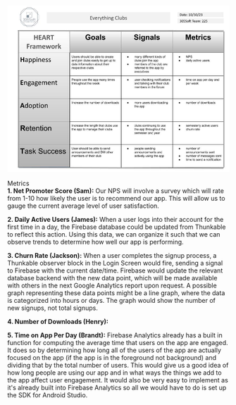 ![HEART Framework](https://github.com/BrandtOgden/CSC305Team225/blob/e0cef99368e84f92abbd12c116b0d24f6afde9ef/src/HEART%20Framework.jpg)

Metrics   
**1. Net Promoter Score (Sam):** Our NPS will involve a survey which will rate from 1-10 how likely the user is to recommend our app.  This will allow us to gauge the current average level of user satisfaction.

**2. Daily Active Users (James):** When a user logs into their account for the first time in a day, the Firebase database could be updated from Thunkable to reflect this action. Using this data, we can organize it such that we can observe trends to determine how well our app is performing.    

**3. Churn Rate (Jackson):** When a user completes the signup process, a Thunkable observer block in the Login Screen would fire, sending a signal to Firebase with the current date/time. Firebase would update the relevant database backend with the new data point, which will be made available with others in the next Google Analytics report upon request. A possible graph representing these data points might be a line graph, where the data is categorized into hours or days. The graph would show the number of new signups, not total signups.  

**4. Number of Downloads (Henry):**  

**5. Time on App Per Day (Brandt):** Firebase Analytics already has a built in function for computing the average time that users on the app are engaged. It does so by determining how long all of the users of the app are actually focused on the app (if the app is in the foreground not background) and dividing that by the total number of users. This would give us a good idea of how long people are using our app and in what ways the things we add to the app affect user engagement. It would also be very easy to implement as it's already built into Firebase Analytics so all we would have to do is set up the SDK for Android Studio.  
